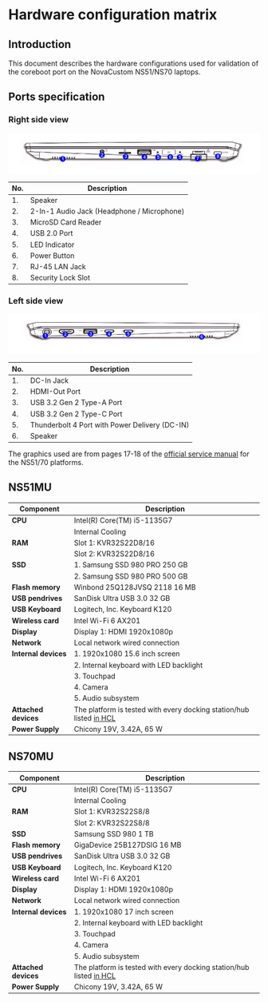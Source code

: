 # Hardware configuration matrix

## Introduction

This document describes the hardware configurations used for validation of the
coreboot port on the NovaCustom NS51/NS70 laptops.

## Ports specification

### Right side view

![](/images/novacustom_ns_ports_right_view.png)

| No.  | Description                                      |
|------|--------------------------------------------------|
| 1.   | Speaker                                          |
| 2.   | 2-In-1 Audio Jack (Headphone / Microphone)       |
| 3.   | MicroSD Card Reader                              |
| 4.   | USB 2.0 Port                                     |
| 5.   | LED Indicator                                    |
| 6.   | Power Button                                     |
| 7.   | RJ-45 LAN Jack                                   |
| 8.   | Security Lock Slot                               |

### Left side view

![](/images/novacustom_ns_ports_left_view.png)

| No.  | Description                                      |
|------|--------------------------------------------------|
| 1.   | DC-In Jack                                       |
| 2.   | HDMI-Out Port                                    |
| 3.   | USB 3.2 Gen 2 Type-A Port                        |
| 4.   | USB 3.2 Gen 2 Type-C Port                        |
| 5.   | Thunderbolt 4 Port with Power Delivery (DC-IN)   |
| 6.   | Speaker                                          |

The graphics used are from pages 17-18 of the
[official service manual](https://novacustom.stackstorage.com/s/s2zVcQyd004hRQJ/en_US?dir=%2FNS51%2FService%20Manual&node-id=233996)
for the NS51/70 platforms.

## NS51MU

| Component                      | Description                                      |
|--------------------------------|--------------------------------------------------|
| **CPU**                        | Intel(R) Core(TM) i5-1135G7                      |
|                                | Internal Cooling                                 |
| **RAM**                        | Slot 1: KVR32S22D8/16                            |
|                                | Slot 2: KVR32S22D8/16                            |
| **SSD**                        | 1. Samsung SSD 980 PRO 250 GB                    |
|                                | 2. Samsung SSD 980 PRO 500 GB                    |
| **Flash memory**               | Winbond 25Q128JVSQ 2118 16 MB                    |
| **USB pendrives**              | SanDisk Ultra USB 3.0 32 GB                      |
| **USB Keyboard**               | Logitech, Inc. Keyboard K120                     |
| **Wireless card**              | Intel Wi-Fi 6 AX201                              |
| **Display**                    | Display 1: HDMI 1920x1080p                       |
| **Network**                    | Local network wired connection                   |
| **Internal devices**           | 1. 1920x1080 15.6 inch screen                    |
|                                | 2. Internal keyboard with LED backlight          |
|                                | 3. Touchpad                                      |
|                                | 4. Camera                                        |
|                                | 5. Audio subsystem                               |
| **Attached devices**           | The platform is tested with every docking station/hub listed [in HCL][HCL] |
| **Power Supply**               | Chicony 19V, 3.42A, 65 W                         |

## NS70MU

| Component                      | Description                                      |
|--------------------------------|--------------------------------------------------|
| **CPU**                        | Intel(R) Core(TM) i5-1135G7                      |
|                                | Internal Cooling                                 |
| **RAM**                        | Slot 1: KVR32S22S8/8                             |
|                                | Slot 2: KVR32S22S8/8                             |
| **SSD**                        | Samsung SSD 980 1 TB                             |
| **Flash memory**               | GigaDevice 25B127DSIG 16 MB                      |
| **USB pendrives**              | SanDisk Ultra USB 3.0 32 GB                      |
| **USB Keyboard**               | Logitech, Inc. Keyboard K120                     |
| **Wireless card**              | Intel Wi-Fi 6 AX201                              |
| **Display**                    | Display 1: HDMI 1920x1080p                       |
| **Network**                    | Local network wired connection                   |
| **Internal devices**           | 1. 1920x1080 17 inch screen                      |
|                                | 2. Internal keyboard with LED backlight          |
|                                | 3. Touchpad                                      |
|                                | 4. Camera                                        |
|                                | 5. Audio subsystem                               |
| **Attached devices**           | The platform is tested with every docking station/hub listed [in HCL][HCL] |
| **Power Supply**               | Chicony 19V, 3.42A, 65 W                         |

[HCL]: https://docs.dasharo.com/unified/novacustom/hcl/#ns5x7x-11th-gen
